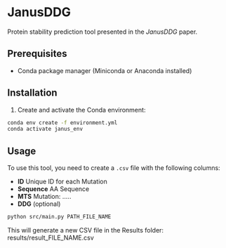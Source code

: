 # JanusDDG  

Protein stability prediction tool presented in the *JanusDDG* paper.

## Prerequisites

- Conda package manager (Miniconda or Anaconda installed)

## Installation

1. Create and activate the Conda environment:
```bash
conda env create -f environment.yml
conda activate janus_env

```



## Usage

To use this tool, you need to create a `.csv` file with the following columns:  

- **ID** Unique ID for each Mutation
- **Sequence**  AA Sequence
- **MTS**      Mutation: <oldAA><POS><newAA>_<oldAA><POS><newAA>_.....
- **DDG** (optional)  


```sh
python src/main.py PATH_FILE_NAME
```


This will generate a new CSV file in the Results folder:
results/result_FILE_NAME.csv
